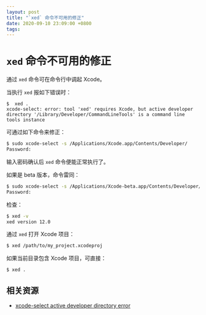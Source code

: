 ```yaml
---
layout: post
title: "`xed` 命令不可用的修正"
date: 2020-09-10 23:09:00 +0800
tags: 
---
```

    
# `xed` 命令不可用的修正

通过 `xed` 命令可在命令行中调起 Xcode。

当执行 `xed` 报如下错误时：

```
$  xed .
xcode-select: error: tool 'xed' requires Xcode, but active developer directory '/Library/Developer/CommandLineTools' is a command line tools instance
```

可通过如下命令来修正：

```sh
$ sudo xcode-select -s /Applications/Xcode.app/Contents/Developer/
Password:
```

输入密码确认后 `xed` 命令便能正常执行了。

如果是 beta 版本，命令雷同：

```sh
$ sudo xcode-select -s /Applications/Xcode-beta.app/Contents/Developer/
Password:
```

检查：

```sh
$ xed -v
xed version 12.0
```

通过 `xed` 打开 Xcode 项目：

```sh
$ xed /path/to/my_project.xcodeproj
```

如果当前目录包含 Xcode 项目，可直接：

```sh
$ xed .
```


## 相关资源

- [xcode-select active developer directory error](https://stackoverflow.com/questions/17980759/xcode-select-active-developer-directory-error/17980786#17980786)
    
